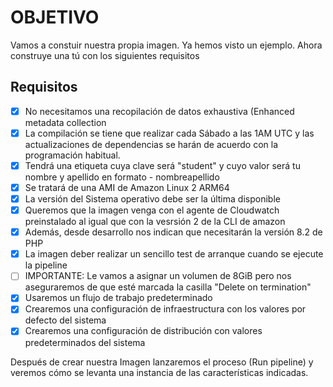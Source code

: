 # OBJETIVO 

Vamos a constuir nuestra propia imagen. Ya hemos visto un ejemplo. Ahora construye una tú con los  siguientes requisitos

## Requisitos

- [x] No necesitamos una recopilación de datos exhaustiva (Enhanced metadata collection
- [x] La compilación se tiene que realizar cada Sábado a las 1AM UTC y las actualizaciones de dependencias se harán de acuerdo con la programación habitual.
- [x] Tendrá una etiqueta cuya clave será "student" y cuyo valor será tu nombre y apellido en formato - nombreapellido
- [x] Se tratará de una AMI de Amazon Linux 2 ARM64
- [x] La versión del Sistema operativo debe ser la última disponible
- [x] Queremos que la imagen venga con el agente de Cloudwatch preinstalado al igual que con la vesrsión 2 de la CLI de amazon
- [x] Además, desde desarrollo nos indican que necesitarán la versión 8.2 de PHP
- [x] La imagen deber realizar un sencillo test de arranque cuando se ejecute la pipeline
- [ ] IMPORTANTE: Le vamos a asignar un volumen de 8GiB pero nos aseguraremos de que esté marcada la casilla "Delete on termination"
- [x] Usaremos un flujo de trabajo predeterminado
- [x] Crearemos una configuración de infraestructura con los valores por defecto del sistema
- [x] Crearemos una configuración de distribución con valores predeterminados del sistema

Después de crear nuestra Imagen lanzaremos el proceso (Run pipeline) y veremos cómo se levanta una instancia de las características indicadas.
